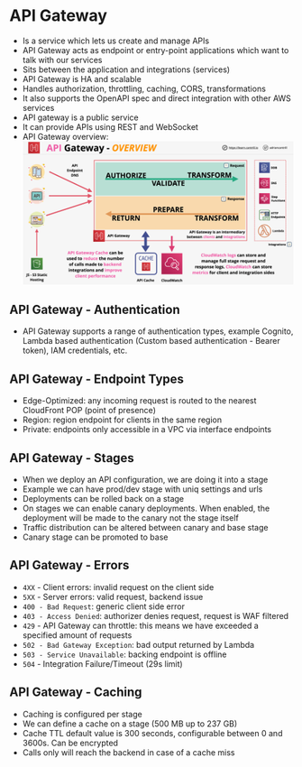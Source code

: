 # API Gateway

- Is a service which lets us create and manage APIs
- API Gateway acts as endpoint or entry-point applications which want to talk with our services
- Sits between the application and integrations (services)
- API Gateway is HA and scalable
- Handles authorization, throttling, caching, CORS, transformations
- It also supports the OpenAPI spec and direct integration with other AWS services
- API gateway is a public service
- It can provide APIs using REST and WebSocket
- API Gateway overview:
    ![API Gateway Architecture](images/APIGateway.png)

## API Gateway - Authentication

- API Gateway supports a range of authentication types, example Cognito, Lambda based authentication (Custom based authentication - Bearer token), IAM credentials, etc.

## API Gateway - Endpoint Types

- Edge-Optimized: any incoming request is routed to the nearest CloudFront POP (point of presence)
- Region: region endpoint for clients in the same region
- Private: endpoints only accessible in a VPC via interface endpoints

## API Gateway - Stages

- When we deploy an API configuration, we are doing it into a stage
- Example we can have prod/dev stage with uniq settings and urls
- Deployments can be rolled back on a stage
- On stages we can enable canary deployments. When enabled, the deployment will be made to the canary not the stage itself
- Traffic distribution can be altered between canary and base stage
- Canary stage can be promoted to base

## API Gateway - Errors

- `4XX` - Client errors: invalid request on the client side
- `5XX` - Server errors: valid request, backend issue
- `400 - Bad Request`: generic client side error
- `403 - Access Denied`: authorizer denies request, request is WAF filtered
- `429` - API Gateway can throttle: this means we have exceeded a specified amount of requests
- `502 - Bad Gateway Exception`: bad output returned by Lambda
- `503 - Service Unavailable`: backing endpoint is offline
- `504` - Integration Failure/Timeout (29s limit)

## API Gateway - Caching

- Caching is configured per stage
- We can define a cache on a stage (500 MB up to 237 GB)
- Cache TTL default value is 300 seconds, configurable between 0 and 3600s. Can be encrypted
- Calls only will reach the backend in case of a cache miss